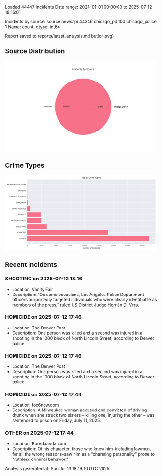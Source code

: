 
Loaded 44447 incidents
Date range: 2024-01-01 00:00:00 to 2025-07-12 18:16:01

Incidents by source:
source
newsapi           44346
chicago_pd          100
chicago_police        1
Name: count, dtype: int64

Report saved to reports/latest_analysis.md
bution.svg)

## Source Distribution
![Source Distribution](images/source_distribution.svg)

## Crime Types
![Crime Types](images/crime_types.svg)

## Recent Incidents

### SHOOTING on 2025-07-12 18:16
- Location: Vanity Fair
- Description: “On some occasions, Los Angeles Police Department officers purportedly targeted individuals who were clearly identifiable as members of the press,” ruled US District Judge Hernán D. Vera.


### HOMICIDE on 2025-07-12 17:46
- Location: The Denver Post
- Description: One person was killed and a second was injured in a shooting in the 1000 block of North Lincoln Street, according to Denver police.


### HOMICIDE on 2025-07-12 17:46
- Location: The Denver Post
- Description: One person was killed and a second was injured in a shooting in the 1000 block of North Lincoln Street, according to Denver police.


### HOMICIDE on 2025-07-12 17:44
- Location: fox6now.com
- Description: A Milwaukee woman accused and convicted of driving drunk when she struck two sisters – killing one, injuring the other – was sentenced to prison on Friday, July 11, 2025.


### OTHER on 2025-07-12 17:44
- Location: Boredpanda.com
- Description: Of his character, those who knew him–including lawmen, for all the wrong reasons–saw him as a “charming personality” prone to “ruthless criminal behavior.”

Analysis generated at: Sun Jul 13 18:19:10 UTC 2025
